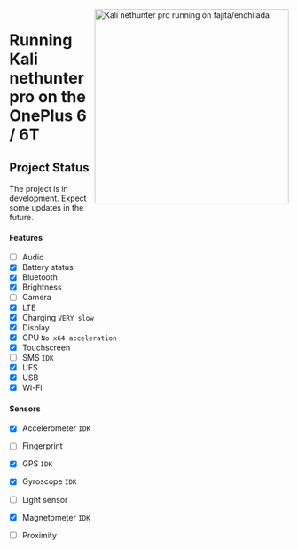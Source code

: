<img align="right" src="enchilada.png" width="350" alt="Kali nethunter pro running on fajita/enchilada">

# Running Kali nethunter pro on the OnePlus 6 / 6T

## Project Status
The project is in development. Expect some updates in the future.

#### Features
- [ ] Audio 
- [X] Battery status
- [x] Bluetooth
- [x] Brightness 
- [ ] Camera
- [x] LTE
- [x] Charging ```VERY slow```
- [x] Display
- [x] GPU  ```No x64 acceleration```
- [x] Touchscreen
- [ ] SMS ```IDK```
- [x] UFS
- [x] USB
- [x] Wi-Fi

#### Sensors
- [x] Accelerometer ```IDK```
- [ ] Fingerprint
- [x] GPS ```IDK```
- [x] Gyroscope ```IDK```
- [ ] Light sensor
- [x] Magnetometer ```IDK```
- [ ] Proximity




















